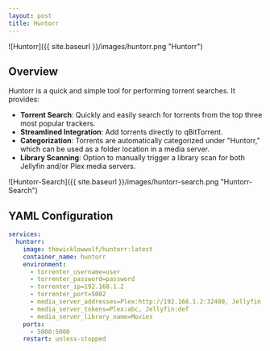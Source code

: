 ```yaml
---
layout: post
title: Huntorr
---
```


![Huntorr]({{ site.baseurl }}/images/huntorr.png "Huntorr")


## Overview


Huntorr is a quick and simple tool for performing torrent searches. It provides:

- **Torrent Search**: Quickly and easily search for torrents from the top three most popular trackers.
- **Streamlined Integration**: Add torrents directly to qBitTorrent.
- **Categorization**: Torrents are automatically categorized under "Huntorr," which can be used as a folder location in a media server.
- **Library Scanning**: Option to manually trigger a library scan for both Jellyfin and/or Plex media servers.


![Huntorr-Search]({{ site.baseurl }}/images/huntorr-search.png "Huntorr-Search")


## YAML Configuration

```yaml
services:
  huntorr:
    image: thewicklowwolf/huntorr:latest
    container_name: huntorr
    environment:
      - torrenter_username=user
      - torrenter_password=password
      - torrenter_ip=192.168.1.2
      - torrenter_port=5002
      - media_server_addresses=Plex:http://192.168.1.2:32400, Jellyfin:http://192.168.1.2:8096
      - media_server_tokens=Plex:abc, Jellyfin:def
      - media_server_library_name=Movies
    ports:
      - 5000:5000
    restart: unless-stopped
```
